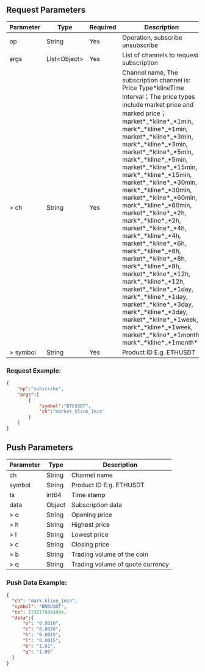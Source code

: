 ## Request Parameters

| Parameter | Type           | Required | Description                                                                                                                                                                                                                                                                                                                                                                                                                                                                                                                                                                                                                                                                                                                                                                                                                                                                                                                                                                                       |
|-----------|----------------|----------|---------------------------------------------------------------------------------------------------------------------------------------------------------------------------------------------------------------------------------------------------------------------------------------------------------------------------------------------------------------------------------------------------------------------------------------------------------------------------------------------------------------------------------------------------------------------------------------------------------------------------------------------------------------------------------------------------------------------------------------------------------------------------------------------------------------------------------------------------------------------------------------------------------------------------------------------------------------------------------------------------|
| op        | String         | Yes      | Operation, subscribe unsubscribe                                                                                                                                                                                                                                                                                                                                                                                                                                                                                                                                                                                                                                                                                                                                                                                                                                                                                                                                                                  |
| args      | List\<Object\> | Yes      | List of channels to request subscription                                                                                                                                                                                                                                                                                                                                                                                                                                                                                                                                                                                                                                                                                                                                                                                                                                                                                                                                                          |
| > ch      | String         | Yes      | Channel name, The subscription channel is: Price Type\*klineTime Interval；The price types include market price and marked price；market\*\_\*kline\*\_\*1min, mark\*\_\*kline\*\_\*1min, market\*\_\*kline\*\_\*3min, mark\*\_\*kline\*\_\*3min, market\*\_\*kline\*\_\*5min, mark\*\_\*kline\*\_\*5min, market\*\_\*kline\*\_\*15min, mark\*\_\*kline\*\_\*15min, market\*\_\*kline\*\_\*30min, mark\*\_\*kline\*\_\*30min, market\*\_\*kline\*\_\*60min, mark\*\_\*kline\*\_\*60min, market\*\_\*kline\*\_\*2h, mark\*\_\*kline\*\_\*2h, market\*\_\*kline\*\_\*4h, mark\*\_\*kline\*\_\*4h, market\*\_\*kline\*\_\*6h, mark\*\_\*kline\*\_\*6h, market\*\_\*kline\*\_\*8h, mark\*\_\*kline\*\_\*8h, market\*\_\*kline\*\_\*12h, mark\*\_\*kline\*\_\*12h, market\*\_\*kline\*\_\*1day, mark\*\_\*kline\*\_\*1day, market\*\_\*kline\*\_\*3day, mark\*\_\*kline\*\_\*3day, market\*\_\*kline\*\_\*1week, mark\*\_\*kline\*\_\*1week, market\*\_\*kline\*\_\*1month, mark\*\_\*kline\*\_\*1month* |
| > symbol  | String         | Yes      | Product ID E.g. ETHUSDT                                                                                                                                                                                                                                                                                                                                                                                                                                                                                                                                                                                                                                                                                                                                                                                                                                                                                                                                                                           |

### Request Example:

```json
{
    "op":"subscribe",
    "args":[
        {
            "symbol":"BTCUSDT",
            "ch":"market_kline_1min" 
        }
    ]
}
```

## Push Parameters

| Parameter | Type   | Description                      |
|-----------|--------|----------------------------------|
| ch        | String | Channel name                     |
| symbol    | String | Product ID E.g. ETHUSDT          |
| ts        | int64  | Time stamp                       |
| data      | Object | Subscription data                |
| > o       | String | Opening price                    |
| > h       | String | Highest price                    |
| > l       | String | Lowest price                     |
| > c       | String | Closing price                    |
| > b       | String | Trading volume of the coin       |
| > q       | String | Trading volume of quote currency |

### Push Data Example:

```json
{ 
  "ch": "mark_kline_1min",
  "symbol": "BNBUSDT",
  "ts": 1732178884994,                   
  "data":{
      "o": "0.0010",                     
      "c": "0.0020",                     
      "h": "0.0025",                     
      "l": "0.0015",                    
      "b": "1.01",                     
      "q": "1.09"                         
  }
}
```